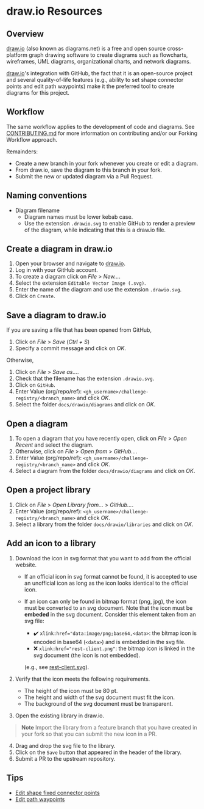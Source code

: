 # draw.io Resources

## Overview

[draw.io] (also known as diagrams.net) is a free and open source cross-platform graph drawing
software to create diagrams such as flowcharts, wireframes, UML diagrams, organizational charts, and
network diagrams.

[draw.io]'s integration with GitHub, the fact that it is an open-source project and several
quality-of-life features (e.g., ability to set shape connector points and edit path waypoints) make
it the preferred tool to create diagrams for this project.

## Workflow

The same workflow applies to the development of code and diagrams. See
[CONTRIBUTING.md](.github/CONTRIBUTING.md) for more information on contributing and/or our Forking
Workflow approach.

Remainders:

- Create a new branch in your fork whenever you create or edit a diagram.
- From draw.io, save the diagram to this branch in your fork.
- Submit the new or updated diagram via a Pull Request.

## Naming conventions

- Diagram filename
  - Diagram names must be lower kebab case.
  - Use the extension `.drawio.svg` to enable GitHub to render a preview of the diagram, while
  indicating that this is a draw.io file.

## Create a diagram in draw.io

1. Open your browser and navigate to [draw.io].
2. Log in with your GitHub account.
3. To create a diagram click on *File* > *New...*.
4. Select the extension `Editable Vector Image (.svg)`.
5. Enter the name of the diagram and use the extension `.drawio.svg`.
6. Click on `Create`.

## Save a diagram to draw.io

If you are saving a file that has been opened from GitHub,

1. Click on *File* > *Save* (*Ctrl + S*)
2. Specify a commit message and click on *OK*.

Otherwise,

1. Click on *File* > *Save as...*.
2. Check that the filename has the extension `.drawio.svg`.
3. Click on `GitHub`.
4. Enter Value (org/repo/ref): `<gh_username>/challenge-registry/<branch_name>` and click *OK*.
5. Select the folder `docs/drawio/diagrams` and click on *OK*.

## Open a diagram

1. To open a diagram that you have recently open, click on *File* > *Open Recent* and select the
   diagram.
2. Otherwise, click on *File* > *Open from* > *GitHub...*.
3. Enter Value (org/repo/ref): `<gh_username>/challenge-registry/<branch_name>` and click *OK*.
4. Select a diagram from the folder `docs/drawio/diagrams` and click on *OK*.

## Open a project library

1. Click on *File* > *Open Library from...* > *GitHub...*.
2. Enter Value (org/repo/ref): `<gh_username>/challenge-registry/<branch_name>` and click *OK*.
3. Select a library from the folder `docs/drawio/libraries` and click on *OK*.

## Add an icon to a library

1. Download the icon in svg format that you want to add from the official website.
   - If an official icon in svg format cannot be found, it is accepted to use an unofficial icon as
     long as the icon looks identical to the official icon.
   - If an icon can only be found in bitmap format (png, jpg), the icon must be converted to an svg
     document. Note that the icon must be **embeded** in the svg document. Consider this element
     taken from an svg file:
       - ✔️ `xlink:href="data:image/png;base64,<data>`: the bitmap icon is encoded in base64
         (`<data>`) and is embedded in the svg file.
       - ❌ `xlink:href="rest-client.png"`: the bitmap icon is linked in the svg document (the icon
         is not embedded).

      (e.g., see [rest-client.svg](icons/rest-client.svg)).

2. Verify that the icon meets the following requirements.
   - The height of the icon must be 80 pt.
   - The height and width of the svg document must fit the icon.
   - The background of the svg document must be transparent.
3. Open the existing library in draw.io.

> **Note** Import the library from a feature branch that you have created in your fork so that you
> can submit the new icon in a PR.

4. Drag and drop the svg file to the library.
5. Click on the `Save` button that appeared in the header of the library.
6. Submit a PR to the upstream repository.

## Tips

- [Edit shape fixed connector
  points](https://drawio-app.com/connection-points-functionality-and-customization-in-project-management/)
- [Edit path
  waypoints](https://drawio-app.com/waypoints-in-draw-io-building-a-path-for-your-connectors/)

<!-- Links -->

[draw.io]: http://draw.io